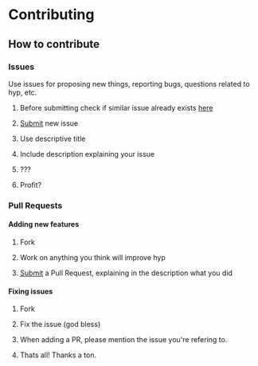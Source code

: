 # Contributing

## How to contribute
### Issues
Use issues for proposing new things, reporting bugs, questions
related to hyp, etc.

1. Before submitting check if similar issue already exists
[here](https://github.com/krszwsk/hyp/issues)

2. [Submit](https://github.com/krszwsk/hyp/issues/new)
new issue

3. Use descriptive title

4. Include description explaining your issue

5. ???

6. Profit?

### Pull Requests

#### Adding new features
1. Fork

2. Work on anything you think will improve hyp

3. [Submit](https://github.com/krszwsk/hyp/pulls) 
a Pull Request, explaining in the description what you did

#### Fixing issues
1. Fork

2. Fix the issue (god bless)

3. When adding a PR, please mention the issue you're
refering to.

4. Thats all! Thanks a ton.